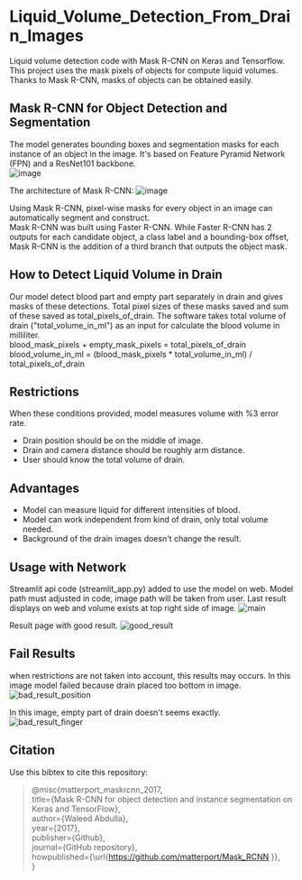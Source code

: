 # Liquid_Volume_Detection_From_Drain_Images
Liquid volume detection code with Mask R-CNN on Keras and Tensorflow. This project uses the mask pixels of objects for compute liquid volumes. Thanks to Mask R-CNN, masks of objects can be obtained easily.

## Mask R-CNN for Object Detection and Segmentation
The model generates bounding boxes and segmentation masks for each instance of an object in the image. It's based on Feature Pyramid Network (FPN) and a ResNet101 backbone.\
![image](https://user-images.githubusercontent.com/86148100/164163216-988168b9-d975-491d-a881-584348dc7d47.png)

The architecture of Mask R-CNN:
![image](https://user-images.githubusercontent.com/86148100/164163474-29b237ce-b4ae-4453-9afd-8b86a0bb336e.png)

Using Mask R-CNN, pixel-wise masks for every object in an image can automatically segment and construct.\
Mask R-CNN was built using Faster R-CNN. While Faster R-CNN has 2 outputs for each candidate object, a class label and a bounding-box offset, Mask R-CNN is the addition of a third branch that outputs the object mask.

## How to Detect Liquid Volume in Drain 
Our model detect blood part and empty part separately in drain and gives masks of these detections. Total pixel sizes of these masks saved and sum of these saved as total_pixels_of_drain. The software takes total volume of drain ("total_volume_in_ml") as an input for calculate the blood volume in milliliter.\
blood_mask_pixels + empty_mask_pixels = total_pixels_of_drain\
blood_volume_in_ml = (blood_mask_pixels * total_volume_in_ml) / total_pixels_of_drain

## Restrictions 
When these conditions provided, model measures volume with %3 error rate.
- Drain position should be on the middle of image.
- Drain and camera distance should be roughly arm distance.
- User should know the total volume of drain.

## Advantages
- Model can measure liquid for different intensities of blood.
- Model can work independent from kind of drain, only total volume needed.
- Background of the drain images doesn't change the result. 

## Usage with Network
Streamlit api code (streamlit_app.py) added to use the model on web. Model path must adjusted in code, image path will be taken from user. Last result displays on web and volume exists at top right side of image.
![main](https://user-images.githubusercontent.com/86148100/167582038-cfa4b9e8-2fd6-4287-822e-f369cbbbe7d8.png)

Result page with good result.
![good_result](https://user-images.githubusercontent.com/86148100/167582105-25ae3a31-78c2-46d0-9ac3-15c49b184467.png)

## Fail Results
when restrictions are not taken into account, this results may occurs. In this image model failed because drain placed too bottom in image.
![bad_result_position](https://user-images.githubusercontent.com/86148100/167601362-0a8e881f-13b9-4447-b52b-2c3070066c14.jpeg)

In this image, empty part of drain doesn't seems exactly.
![bad_result_finger](https://user-images.githubusercontent.com/86148100/167601594-1ab64490-3b22-4d43-af36-b15cc19318a4.jpeg)


## Citation
Use this bibtex to cite this repository:
> @misc{matterport_maskrcnn_2017,\
  title={Mask R-CNN for object detection and instance segmentation on Keras and TensorFlow},\
  author={Waleed Abdulla},\
  year={2017},\
  publisher={Github},\
  journal={GitHub repository},\
  howpublished={\url{https://github.com/matterport/Mask_RCNN }},\
  }
